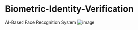 # Biometric-Identity-Verification
AI-Based Face Recognition System
![image](https://github.com/meghna-gururani/Biometric-Identity-Verification/assets/149100091/4af001cd-6bff-43b1-bb13-1c521cf18c87)


